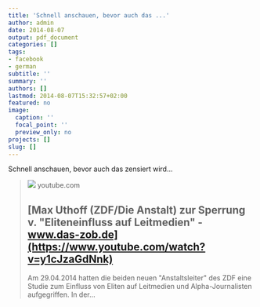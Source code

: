 ```yaml
---
title: 'Schnell anschauen, bevor auch das ...'
author: admin
date: 2014-08-07
output: pdf_document
categories: []
tags:
- facebook
- german
subtitle: ''
summary: ''
authors: []
lastmod: 2014-08-07T15:32:57+02:00
featured: no
image:
  caption: ''
  focal_point: ''
  preview_only: no
projects: []
slug: []
---
```

Schnell anschauen, bevor auch das zensiert wird...
> [![](https://i.ytimg.com/vi/y1cJzaGdNnk/maxresdefault.jpg)](https://www.youtube.com/watch?v=y1cJzaGdNnk)
> youtube.com
> ## [Max Uthoff (ZDF/Die Anstalt) zur Sperrung v. "Eliteneinfluss auf Leitmedien" - www.das-zob.de](https://www.youtube.com/watch?v=y1cJzaGdNnk)
>
>Am 29.04.2014 hatten die beiden neuen "Anstaltsleiter" des ZDF eine Studie zum Einfluss von Eliten auf Leitmedien und Alpha-Journalisten aufgegriffen. In der...

